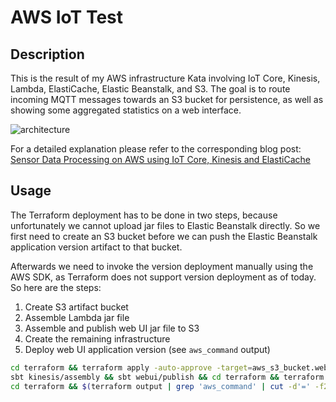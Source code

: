 # AWS IoT Test

## Description

This is the result of my AWS infrastructure Kata involving IoT Core, Kinesis, Lambda, ElastiCache, Elastic Beanstalk, and S3.
The goal is to route incoming MQTT messages towards an S3 bucket for persistence, as well as showing some aggregated statistics on a web interface.

![architecture](https://res.cloudinary.com/practicaldev/image/fetch/s--DQk3izBA--/c_limit%2Cf_auto%2Cfl_progressive%2Cq_auto%2Cw_880/https://thepracticaldev.s3.amazonaws.com/i/1zm11u6uwpo9vi3gureo.png)

For a detailed explanation please refer to the corresponding blog post: [Sensor Data Processing on AWS using IoT Core, Kinesis and ElastiCache](#)

## Usage

The Terraform deployment has to be done in two steps, because unfortunately we cannot upload jar files to Elastic Beanstalk directly. So we first need to create an S3 bucket before we can push the Elastic Beanstalk application version artifact to that bucket.

Afterwards we need to invoke the version deployment manually using the AWS SDK, as Terraform does not support version deployment as of today. So here are the steps:

1. Create S3 artifact bucket
2. Assemble Lambda jar file
3. Assemble and publish web UI jar file to S3
4. Create the remaining infrastructure
5. Deploy web UI application version (see `aws_command` output)

```bash
cd terraform && terraform apply -auto-approve -target=aws_s3_bucket.webui; cd -
sbt kinesis/assembly && sbt webui/publish && cd terraform && terraform apply -auto-approve; cd -
cd terraform && $(terraform output | grep 'aws_command' | cut -d'=' -f2) && cd -
```
